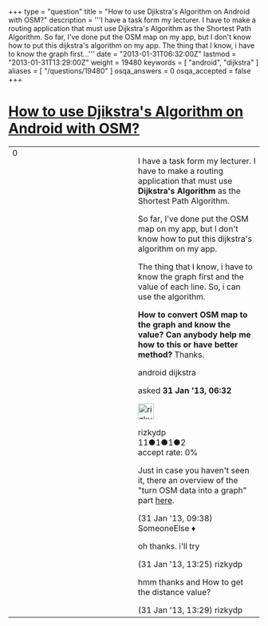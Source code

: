+++
type = "question"
title = "How to use Djikstra&#x27;s Algorithm on Android with OSM?"
description = '''I have a task form my lecturer.  I have to make a routing application that must use Dijkstra&#x27;s Algorithm as the Shortest Path Algorithm. So far, I&#x27;ve done put the OSM map on my app, but I don&#x27;t know how to put this dijkstra&#x27;s algorithm on my app. The thing that I know, i have to know the graph first...'''
date = "2013-01-31T06:32:00Z"
lastmod = "2013-01-31T13:29:00Z"
weight = 19480
keywords = [ "android", "dijkstra" ]
aliases = [ "/questions/19480" ]
osqa_answers = 0
osqa_accepted = false
+++

<div class="headNormal">

# [How to use Djikstra's Algorithm on Android with OSM?](/questions/19480/how-to-use-djikstras-algorithm-on-android-with-osm)

</div>

<div id="main-body">

<div id="askform">

<table id="question-table" style="width:100%;">
<colgroup>
<col style="width: 50%" />
<col style="width: 50%" />
</colgroup>
<tbody>
<tr>
<td style="width: 30px; vertical-align: top"><div class="vote-buttons">
<span id="post-19480-upvote" class="ajax-command post-vote up" rel="nofollow" title="I like this post (click again to cancel)"> </span>
<div id="post-19480-score" class="post-score" title="current number of votes">
0
</div>
<span id="post-19480-downvote" class="ajax-command post-vote down" rel="nofollow" title="I dont like this post (click again to cancel)"> </span> <span id="favorite-mark" class="ajax-command favorite-mark" rel="nofollow" title="mark/unmark this question as favorite (click again to cancel)"> </span>
<div id="favorite-count" class="favorite-count">
&#10;</div>
</div></td>
<td><div id="item-right">
<div class="question-body">
<p>I have a task form my lecturer. I have to make a routing application that must use <strong>Dijkstra's Algorithm</strong> as the Shortest Path Algorithm.</p>
<p>So far, I've done put the OSM map on my app, but I don't know how to put this dijkstra's algorithm on my app.</p>
<p>The thing that I know, i have to know the graph first and the value of each line. So, i can use the algorithm.</p>
<p><strong>How to convert OSM map to the graph and know the value? Can anybody help me how to this or have better method?</strong> Thanks.</p>
</div>
<div id="question-tags" class="tags-container tags">
<span class="post-tag tag-link-android" rel="tag" title="see questions tagged &#39;android&#39;">android</span> <span class="post-tag tag-link-dijkstra" rel="tag" title="see questions tagged &#39;dijkstra&#39;">dijkstra</span>
</div>
<div id="question-controls" class="post-controls">
&#10;</div>
<div class="post-update-info-container">
<div class="post-update-info post-update-info-user">
<p>asked <strong>31 Jan '13, 06:32</strong></p>
<img src="https://secure.gravatar.com/avatar/ee842fa2754f974be55411e8215993b8?s=32&amp;d=identicon&amp;r=g" class="gravatar" width="32" height="32" alt="rizkydp&#39;s gravatar image" />
<p><span>rizkydp</span><br />
<span class="score" title="11 reputation points">11</span><span title="1 badges"><span class="badge1">●</span><span class="badgecount">1</span></span><span title="1 badges"><span class="silver">●</span><span class="badgecount">1</span></span><span title="2 badges"><span class="bronze">●</span><span class="badgecount">2</span></span><br />
<span class="accept_rate" title="Rate of the user&#39;s accepted answers">accept rate:</span> <span title="rizkydp has no accepted answers">0%</span></p>
</div>
</div>
<div id="comments-container-19480" class="comments-container">
<span id="19484"></span>
<div id="comment-19484" class="comment">
<div id="post-19484-score" class="comment-score">
&#10;</div>
<div class="comment-text">
<p>Just in case you haven't seen it, there an overview of the "turn OSM data into a graph" part <a href="/questions/19213/osm-xml-into-graph">here</a>.</p>
</div>
<div id="comment-19484-info" class="comment-info">
<span class="comment-age">(31 Jan '13, 09:38)</span> <span class="comment-user userinfo">SomeoneElse ♦</span>
</div>
</div>
<span id="19489"></span>
<div id="comment-19489" class="comment">
<div id="post-19489-score" class="comment-score">
&#10;</div>
<div class="comment-text">
<p>oh thanks. i'll try</p>
</div>
<div id="comment-19489-info" class="comment-info">
<span class="comment-age">(31 Jan '13, 13:25)</span> <span class="comment-user userinfo">rizkydp</span>
</div>
</div>
<span id="19491"></span>
<div id="comment-19491" class="comment">
<div id="post-19491-score" class="comment-score">
&#10;</div>
<div class="comment-text">
<p>hmm thanks and How to get the distance value?</p>
</div>
<div id="comment-19491-info" class="comment-info">
<span class="comment-age">(31 Jan '13, 13:29)</span> <span class="comment-user userinfo">rizkydp</span>
</div>
</div>
</div>
<div id="comment-tools-19480" class="comment-tools">
&#10;</div>
<div class="clear">
&#10;</div>
<div id="comment-19480-form-container" class="comment-form-container">
&#10;</div>
<div class="clear">
&#10;</div>
</div></td>
</tr>
</tbody>
</table>

</div>

</div>

